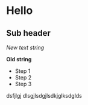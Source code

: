# Hello

## Sub header

*New text string*

**Old string**

* Step 1
* Step 2
* Step 3


dsfjlgj dlsgjlsdgjlsdkjglksdglds
